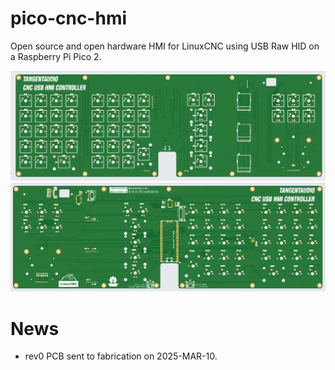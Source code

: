# pico-cnc-hmi
Open source and open hardware HMI for LinuxCNC using USB Raw HID on a Raspberry Pi Pico 2.

![REV0 PCB Render Front](https://github.com/tangentaudio/pico-cnc-hmi/blob/main/hardware/renders/rev0_pcb_front.png)
![REV0 PCB Render Rear](https://github.com/tangentaudio/pico-cnc-hmi/blob/main/hardware/renders/rev0_pcb_rear.png)

# News

- rev0 PCB sent to fabrication on 2025-MAR-10.

